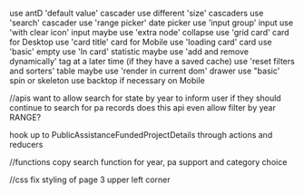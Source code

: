 use antD 'default value' cascader
use different 'size' cascaders 
use 'search' cascader
use 'range picker' date picker
use 'input group' input
use 'with clear icon' input
maybe use 'extra node' collapse
use 'grid card' card for Desktop
use 'card title' card for Mobile
use 'loading card' card
use 'basic' empty
use 'In card' statistic
maybe use 'add and remove dynamically' tag at a later time (if they have a saved cache)
use 'reset filters and sorters' table
maybe use 'render in current dom' drawer
use "basic' spin or skeleton
use backtop if necessary on Mobile

//apis
 want to allow search for state by year to inform user if they should continue to search for pa records
 does this api even allow filter by year RANGE?


 hook up to PublicAssistanceFundedProjectDetails through actions and reducers

//functions
copy search function for year, pa support and category choice

 //css
 fix styling of page 3 upper left corner


